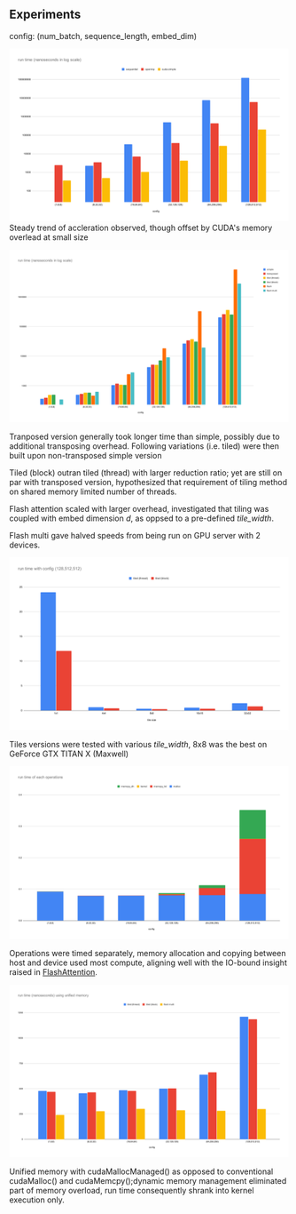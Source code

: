 
## Experiments

config: (num_batch, sequence_length, embed_dim)

![exp1](charts/test1.svg)
Steady trend of accleration observed, though offset by CUDA's memory overlead at small size

![exp2](charts/test2.svg)

Tranposed version generally took longer time than simple, possibly due to additional transposing overhead. Following variations (i.e. tiled) were then built upon non-transposed simple version

Tiled (block) outran tiled (thread) with larger reduction ratio;
yet are still on par with transposed version, hypothesized that requirement of tiling method on shared memory limited number of threads.

Flash attention scaled with larger overhead, investigated that tiling was coupled with embed dimension $d$, as oppsed to a pre-defined *tile_width*.

Flash multi gave halved speeds from being run on GPU server with 2 devices.

![exp4](charts/test4.svg)

Tiles versions were tested with various *tile_width*, 8x8 was the best on GeForce GTX TITAN X (Maxwell)

![exp5](charts/test5.svg)

Operations were timed separately, memory allocation and copying between host and device used most compute, aligning well with the IO-bound insight raised in [FlashAttention](https://github.com/Dao-AILab/flash-attention).

![exp3](charts/test3.svg)

Unified memory with cudaMallocManaged() as opposed to conventional cudaMalloc() and cudaMemcpy();dynamic memory management eliminated part of memory overload, run time consequently shrank into kernel execution only.
